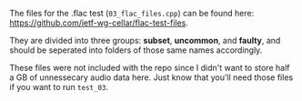 The files for the .flac test (```03_flac_files.cpp```) can be found here: https://github.com/ietf-wg-cellar/flac-test-files.

They are divided into three groups: **subset**, **uncommon**, and **faulty**, and should be seperated into folders of those same names accordingly.

These files were not included with the repo since I didn't want to store half a GB of unnessecary audio data here. Just know that you'll need those files if you want to run ```test_03```.